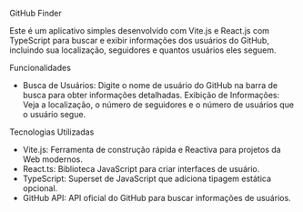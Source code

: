 GitHub Finder


Este é um aplicativo simples desenvolvido com Vite.js e React.js com TypeScript para buscar e exibir informações dos usuários do GitHub, incluindo sua localização, seguidores e quantos usuários eles seguem.

Funcionalidades
- Busca de Usuários: Digite o nome de usuário do GitHub na barra de busca para obter informações detalhadas.
  Exibição de Informações: Veja a localização, o número de seguidores e o número de usuários que o usuário segue.

Tecnologias Utilizadas
- Vite.js: Ferramenta de construção rápida e Reactiva para projetos da Web modernos.
- React.ts: Biblioteca JavaScript para criar interfaces de usuário.
- TypeScript: Superset de JavaScript que adiciona tipagem estática opcional.
- GitHub API: API oficial do GitHub para buscar informações de usuários.

